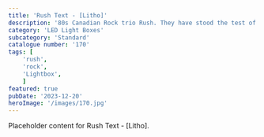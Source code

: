 ```yaml
---
title: 'Rush Text - [Litho]'
description: '80s Canadian Rock trio Rush. They have stood the test of time. A great time item to appreciate there work. Rush text which is made from a series of litho images of the band.'
category: 'LED Light Boxes'
subcategory: 'Standard'
catalogue number: '170'
tags: [
    'rush', 
    'rock',
    'Lightbox', 
    ]
featured: true
pubDate: '2023-12-20'
heroImage: '/images/170.jpg'
---
```


Placeholder content for Rush Text - [Litho].
